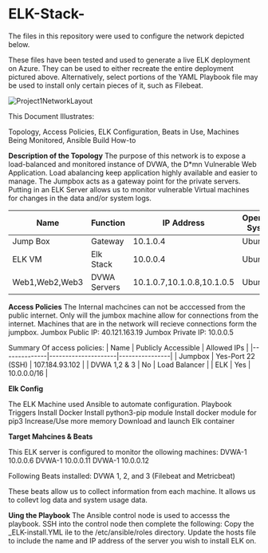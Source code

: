 # ELK-Stack-

The files in this repository were used to configure the network depicted below.



These files have been tested and used to generate a live ELK deployment on Azure. They can be used to either recreate the entire deployment pictured above. Alternatively, select portions of the YAML Playbook file may be used to install only certain pieces of it, such as Filebeat.

![Project1NetworkLayout](https://user-images.githubusercontent.com/86943100/152719049-da9fd2e6-87e7-4fff-8e71-d91452b9031f.png)

This Document Illustrates:

Topology,
Access Policies,
ELK Configuration,
Beats in Use,
Machines Being Monitored,
Ansible Build How-to

**Description of the Topology**
The purpose of this network is to expose a load-balanced and monitored instance of DVWA, the D*mn Vulnerable Web Application. Load abalancing keep application highly available and easier to manage. The Jumpbox acts as a gateway point for the private servers. Putting in an ELK Server allows us to monitor vulnerable Virtual machines for changes in the data and/or system logs.

| Name           | Function     | IP Address                 | Operating System |
|----------------|--------------|----------------------------|------------------|
| Jump Box       | Gateway      | 10.1.0.4                   | Ubuntu           |
| ELK VM         | Elk Stack    | 10.0.0.4                   | Ubuntu           |
| Web1,Web2,Web3 | DVWA Servers | 10.1.0.7,10.1.0.8,10.1.0.5 | Ubuntu           |

**Access Policies**
The Internal machcines can not be acccessed from the public internet. Only will the jumbox machine allow for connections from the internet. Machines that are in the network will recieve connections form the jumpbox.
Jumbox Public IP: 40.121.163.19
Jumbox Private IP: 10.0.0.5

Summary Of access policies:
| Name         | Publicly Accessible | Allowed IPs    |
|--------------|---------------------|----------------|
| Jumpbox      | Yes-Port 22 (SSH)   | 107.184.93.102 |
| DVWA 1,2 & 3 | No                  | Load Balancer  |
| ELK          | Yes                 | 10.0.0.0/16    |

**Elk Config**

The ELK Machine used Ansible to automate configuration.
Playbook Triggers
Install Docker
Install python3-pip module
Install docker module for pip3
Increase/Use more memory
Download and launch Elk container

**Target Mahcines & Beats**

This ELK server is configured to monitor the ollowing machines:
DVWA-1 10.0.0.6
DVWA-1 10.0.0.11
DVWA-1 10.0.0.12

Following Beats installed: DVWA 1, 2, and 3 (Filebeat and Metricbeat)

These beats allow us to collect information from each machine.
It allows us to collevt log data and system usage data.

**Uing the Playbook**
The Ansible control node is used to accesss the playbook.
SSH into the control node then complete the following:
Copy the _ELK-install.YML ile to the /etc/ansible/roles directory.
Update the hosts file to include the name and IP address of the server you wish to install ELK on.
